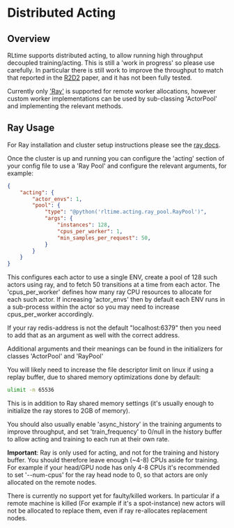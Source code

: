 # Distributed Acting
## Overview
RLtime supports distributed acting, to allow running high throughput decoupled training/acting. This is still a 'work in progress' so please use carefully. In particular there is still work to improve the throughput to match that reported in the [R2D2](https://openreview.net/pdf?id=r1lyTjAqYX) paper, and it has not been fully tested.

Currently only ['Ray'](https://ray.readthedocs.io) is supported for remote worker allocations, however custom worker implementations can be used by sub-classing 'ActorPool' and implementing the relevant methods.

## Ray Usage
For Ray installation and cluster setup instructions please see the [ray docs](https://ray.readthedocs.io/en/latest/installation.html).

Once the cluster is up and running you can configure the 'acting' section of your config file to use a 'Ray Pool' and configure the relevant arguments, for example:

```json
{
    "acting": {
        "actor_envs": 1,
        "pool": {
            "type": "@python('rltime.acting.ray_pool.RayPool')",
            "args": {
                "instances": 128,
                "cpus_per_worker": 1,
                "min_samples_per_request": 50,
            }
        }
    }
}
```
This configures each actor to use a single ENV, create a pool of 128 such actors using ray, and to fetch 50 transitions at a time from each actor. The 'cpus_per_worker' defines how many ray CPU resources to allocate for each such actor. If increasing 'actor_envs' then by default each ENV runs in a sub-process within the actor so you may need to increase cpus_per_worker accordingly.

If your ray redis-address is not the default "localhost:6379" then you need to add that as an argument as well with the correct address.

Additional arguments and their meanings can be found in the initializers for classes 'ActorPool' and 'RayPool'

You will likely need to increase the file descriptor limit on linux if using a replay buffer, due to shared memory optimizations done by default:
```bash
ulimit -n 65536
```
This is in addition to Ray shared memory settings (it's usually enough to initialize the ray stores to 2GB of memory).


You should also usually enable 'async_history' in the training arguments to improve throughput, and set 'train_frequency' to 0/null in the history buffer to allow acting and training to each run at their own rate.

**Important**: Ray is only used for acting, and not for the training and history buffer. You should therefore leave enough (~4-8) CPUs aside for training. For example if your head/GPU node has only 4-8 CPUs it's recommended to set '--num-cpus' for the ray head node to 0, so that actors are only allocated on the remote nodes.

There is currently no support yet for faulty/killed workers. In particular if a remote machine is killed (For example if it's a spot-instance) new actors will not be allocated to replace them, even if ray re-allocates replacement nodes.
